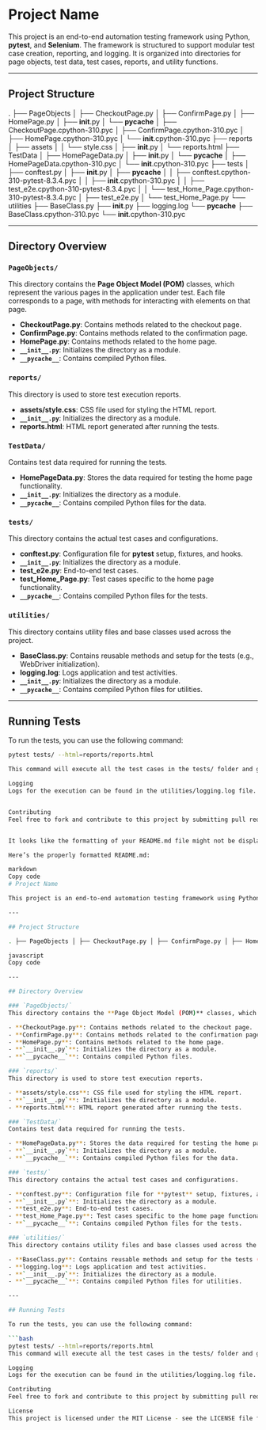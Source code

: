 # Project Name

This project is an end-to-end automation testing framework using Python, **pytest**, and **Selenium**. The framework is structured to support modular test case creation, reporting, and logging. It is organized into directories for page objects, test data, test cases, reports, and utility functions.

---

## Project Structure
.
├── PageObjects
│   ├── CheckoutPage.py
│   ├── ConfirmPage.py
│   ├── HomePage.py
│   ├── __init__.py
│   └── __pycache__
│       ├── CheckoutPage.cpython-310.pyc
│       ├── ConfirmPage.cpython-310.pyc
│       ├── HomePage.cpython-310.pyc
│       └── __init__.cpython-310.pyc
├── reports
│   ├── assets
│   │   └── style.css
│   ├── __init__.py
│   └── reports.html
├── TestData
│   ├── HomePageData.py
│   ├── __init__.py
│   └── __pycache__
│       ├── HomePageData.cpython-310.pyc
│       └── __init__.cpython-310.pyc
├── tests
│   ├── conftest.py
│   ├── __init__.py
│   ├── __pycache__
│   │   ├── conftest.cpython-310-pytest-8.3.4.pyc
│   │   ├── __init__.cpython-310.pyc
│   │   ├── test_e2e.cpython-310-pytest-8.3.4.pyc
│   │   └── test_Home_Page.cpython-310-pytest-8.3.4.pyc
│   ├── test_e2e.py
│   └── test_Home_Page.py
└── utilities
    ├── BaseClass.py
    ├── __init__.py
    ├── logging.log
    └── __pycache__
        ├── BaseClass.cpython-310.pyc
        └── __init__.cpython-310.pyc
        
---

## Directory Overview

### `PageObjects/`
This directory contains the **Page Object Model (POM)** classes, which represent the various pages in the application under test. Each file corresponds to a page, with methods for interacting with elements on that page.

- **CheckoutPage.py**: Contains methods related to the checkout page.
- **ConfirmPage.py**: Contains methods related to the confirmation page.
- **HomePage.py**: Contains methods related to the home page.
- **`__init__.py`**: Initializes the directory as a module.
- **`__pycache__`**: Contains compiled Python files.

### `reports/`
This directory is used to store test execution reports.

- **assets/style.css**: CSS file used for styling the HTML report.
- **`__init__.py`**: Initializes the directory as a module.
- **reports.html**: HTML report generated after running the tests.

### `TestData/`
Contains test data required for running the tests.

- **HomePageData.py**: Stores the data required for testing the home page functionality.
- **`__init__.py`**: Initializes the directory as a module.
- **`__pycache__`**: Contains compiled Python files for the data.

### `tests/`
This directory contains the actual test cases and configurations.

- **conftest.py**: Configuration file for **pytest** setup, fixtures, and hooks.
- **`__init__.py`**: Initializes the directory as a module.
- **test_e2e.py**: End-to-end test cases.
- **test_Home_Page.py**: Test cases specific to the home page functionality.
- **`__pycache__`**: Contains compiled Python files for the tests.

### `utilities/`
This directory contains utility files and base classes used across the project.

- **BaseClass.py**: Contains reusable methods and setup for the tests (e.g., WebDriver initialization).
- **logging.log**: Logs application and test activities.
- **`__init__.py`**: Initializes the directory as a module.
- **`__pycache__`**: Contains compiled Python files for utilities.

---

## Running Tests

To run the tests, you can use the following command:

```bash
pytest tests/ --html=reports/reports.html

This command will execute all the test cases in the tests/ folder and generate an HTML report in the reports/ directory.

Logging
Logs for the execution can be found in the utilities/logging.log file. This log file stores important information regarding the test execution, such as test case status, errors, and warnings.


Contributing
Feel free to fork and contribute to this project by submitting pull requests. For any bug fixes or improvements, please ensure that the relevant test cases are updated or added accordingly.


It looks like the formatting of your README.md file might not be displaying correctly because Markdown requires specific formatting for certain elements like headers, code blocks, and lists. Let me correct the structure and Markdown syntax for you.

Here’s the properly formatted README.md:

markdown
Copy code
# Project Name

This project is an end-to-end automation testing framework using Python, **pytest**, and **Selenium**. The framework is structured to support modular test case creation, reporting, and logging. It is organized into directories for page objects, test data, test cases, reports, and utility functions.

---

## Project Structure

. ├── PageObjects │ ├── CheckoutPage.py │ ├── ConfirmPage.py │ ├── HomePage.py │ ├── init.py │ └── pycache │ ├── CheckoutPage.cpython-310.pyc │ ├── ConfirmPage.cpython-310.pyc │ ├── HomePage.cpython-310.pyc │ └── init.cpython-310.pyc ├── reports │ ├── assets │ │ └── style.css │ ├── init.py │ └── reports.html ├── TestData │ ├── HomePageData.py │ ├── init.py │ └── pycache │ ├── HomePageData.cpython-310.pyc │ └── init.cpython-310.pyc ├── tests │ ├── conftest.py │ ├── init.py │ ├── pycache │ │ ├── conftest.cpython-310-pytest-8.3.4.pyc │ │ ├── init.cpython-310.pyc │ │ ├── test_e2e.cpython-310-pytest-8.3.4.pyc │ │ └── test_Home_Page.cpython-310-pytest-8.3.4.pyc │ ├── test_e2e.py │ └── test_Home_Page.py └── utilities ├── BaseClass.py ├── init.py ├── logging.log └── pycache ├── BaseClass.cpython-310.pyc └── init.cpython-310.pyc

javascript
Copy code

---

## Directory Overview

### `PageObjects/`
This directory contains the **Page Object Model (POM)** classes, which represent the various pages in the application under test. Each file corresponds to a page, with methods for interacting with elements on that page.

- **CheckoutPage.py**: Contains methods related to the checkout page.
- **ConfirmPage.py**: Contains methods related to the confirmation page.
- **HomePage.py**: Contains methods related to the home page.
- **`__init__.py`**: Initializes the directory as a module.
- **`__pycache__`**: Contains compiled Python files.

### `reports/`
This directory is used to store test execution reports.

- **assets/style.css**: CSS file used for styling the HTML report.
- **`__init__.py`**: Initializes the directory as a module.
- **reports.html**: HTML report generated after running the tests.

### `TestData/`
Contains test data required for running the tests.

- **HomePageData.py**: Stores the data required for testing the home page functionality.
- **`__init__.py`**: Initializes the directory as a module.
- **`__pycache__`**: Contains compiled Python files for the data.

### `tests/`
This directory contains the actual test cases and configurations.

- **conftest.py**: Configuration file for **pytest** setup, fixtures, and hooks.
- **`__init__.py`**: Initializes the directory as a module.
- **test_e2e.py**: End-to-end test cases.
- **test_Home_Page.py**: Test cases specific to the home page functionality.
- **`__pycache__`**: Contains compiled Python files for the tests.

### `utilities/`
This directory contains utility files and base classes used across the project.

- **BaseClass.py**: Contains reusable methods and setup for the tests (e.g., WebDriver initialization).
- **logging.log**: Logs application and test activities.
- **`__init__.py`**: Initializes the directory as a module.
- **`__pycache__`**: Contains compiled Python files for utilities.

---

## Running Tests

To run the tests, you can use the following command:

```bash
pytest tests/ --html=reports/reports.html
This command will execute all the test cases in the tests/ folder and generate an HTML report in the reports/ directory.

Logging
Logs for the execution can be found in the utilities/logging.log file. This log file stores important information regarding the test execution, such as test case status, errors, and warnings.

Contributing
Feel free to fork and contribute to this project by submitting pull requests. For any bug fixes or improvements, please ensure that the relevant test cases are updated or added accordingly.

License
This project is licensed under the MIT License - see the LICENSE file for details.
